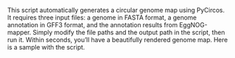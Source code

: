 This script automatically generates a circular genome map using PyCircos. It requires three input files: a genome in FASTA format, a genome annotation in GFF3 format, and the annotation results from EggNOG-mapper. Simply modify the file paths and the output path in the script, then run it. Within seconds, you’ll have a beautifully rendered genome map.
Here is a sample with the script.
